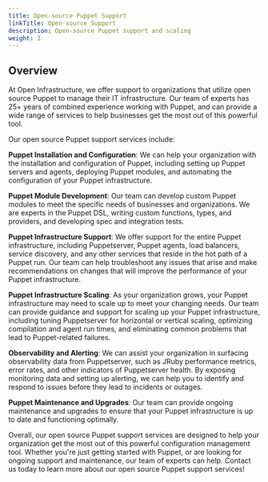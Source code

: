 ```yaml
---
title: Open-source Puppet Support
linkTitle: Open-source Support
description: Open-source Puppet support and scaling
weight: 3
---
```


Overview
---

At Open Infrastructure, we offer support to organizations that utilize open
source Puppet to manage their IT infrastructure. Our team of experts has 25+
years of combined experience working with Puppet, and can provide a wide range
of services to help businesses get the most out of this powerful tool.

Our open source Puppet support services include:

**Puppet Installation and Configuration**: We can help your organization with
the installation and configuration of Puppet, including setting up Puppet
servers and agents, deploying Puppet modules, and automating the
configuration of your Puppet infrastructure.

**Puppet Module Development**: Our team can develop custom Puppet modules to
meet the specific needs of businesses and organizations. We are experts in the
Puppet DSL, writing custom functions, types, and providers, and developing spec
and integration tests.

**Puppet Infrastructure Support**: We offer support for the entire Puppet
infrastructure, including Puppetserver, Puppet agents, load balancers,
service discovery, and any other services that reside in the hot path of a
Puppet run.  Our team can help troubleshoot any issues that arise and make
recommendations on changes that will improve the performance of your Puppet
infrastructure.

**Puppet Infrastructure Scaling**: As your organization grows, your Puppet
infrastructure may need to scale up to meet your changing needs. Our team can
provide guidance and support for scaling up your Puppet infrastructure,
including tuning Puppetserver for horizontal or vertical scaling, optimizing
compilation and agent run times, and eliminating common problems that lead to
Puppet-related failures.

**Observability and Alerting**: We can assist your organization in surfacing
observability data from Puppetserver, such as JRuby performance metrics, error
rates, and other indicators of Puppetserver health. By exposing monitoring data
and setting up alerting, we can help you to identify and respond to issues before
they lead to incidents or outages.

**Puppet Maintenance and Upgrades**: Our team can provide ongoing maintenance and
upgrades to ensure that your Puppet infrastructure is up to date and functioning
optimally.

Overall, our open source Puppet support services are designed to help your
organization get the most out of this powerful configuration management
tool. Whether you're just getting started with Puppet, or are looking
for ongoing support and maintenance, our team of experts can help. Contact us
today to learn more about our open source Puppet support services!

